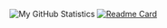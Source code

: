 ![My GitHub Statistics](https://github-readme-stats.vercel.app/api?username=xkaelyn&theme=dracula&show_icons=true)
[![Readme Card](https://github-readme-stats.vercel.app/api/pin/?username=xkaelyn&repo=F1-23-Discord-RPC)](https://github.com/xkaelyn/F1-23-Discord-RPC)
